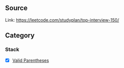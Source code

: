 ## Source

Link: https://leetcode.com/studyplan/top-interview-150/


##  Category


### Stack

- [x] [Valid Parentheses](stack/valid_parentheses.cpp)
